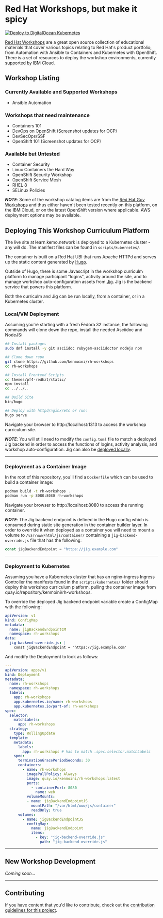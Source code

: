 # Red Hat Workshops, but make it spicy

[![Deploy to DigitalOcean Kubernetes](https://github.com/kenmoini/rh-workshops/actions/workflows/dok8s.yml/badge.svg)](https://github.com/kenmoini/rh-workshops/actions/workflows/dok8s.yml)


[Red Hat Workshops](https://learn.kemo.network) are a great open source collection of educational materials that cover various topics relating to Red Hat's product portfolio, from Automation with Ansible to Containers and Kubernetes with OpenShift.  There is a set of resources to deploy the workshop environments, currently supported by IBM Cloud.

## Workshop Listing

### Currently Available and Supported Workshops

- Ansible Automation

### Workshops that need maintenance

- Containers 101
- DevOps on OpenShift (Screenshot updates for OCP)
- DevSecOps/SSF
- OpenShift 101 (Screenshot updates for OCP)

### Available but Untested

- Container Security
- Linux Containers the Hard Way
- OpenShift Security Workshop
- OpenShift Service Mesh
- RHEL 8
- SELinux Policies

***NOTE***: Some of the workshop catalog items are from the [Red Hat Gov Workshops](https://github.com/RedHatGov/redhatgov.github.io) and thus either haven't been tested recently on this platform, on the IBM Cloud, or on the latest OpenShift version where applicable.  AWS deployment options may be available.

## Deploying This Workshop Curriculum Platform

The live site at learn.kemo.network is deployed to a Kubernetes cluster - any will do.  The manifest files can be found in `scripts/kubernetes/`.

The container is built on a Red Hat UBI that runs Apache HTTPd and serves up the static content generated by [Hugo](https://gohugo.io/overview/introduction/).

Outside of Hugo, there is some Javascript in the workshop curriculm platform to manage participant "logins", activity around the site, and to manage workshop auto-configuration assets from [Jig](https://github.com/kenmoini/jig).  Jig is the backend service that powers this platform.

Both the curriculm and Jig can be run locally, from a container, or in a Kubernetes cluster.

### Local/VM Deployment

Assuming you're starting with a fresh Fedora 32 instance, the following commands will clone down the repo, install the needed Asciidoc and NodeJS:

```bash
## Install packages
sudo dnf install -y git asciidoc rubygem-asciidoctor nodejs npm

## Clone down repo
git clone https://github.com/kenmoini/rh-workshops
cd rh-workshops

## Install Frontend Scripts
cd themes/pf4-redhat/static/
npm install
cd ../../..

## Build Site
bin/hugo

## Deploy with httpd/nginx/etc or run:
hugo serve
```

Navigate your browser to http://localhost:1313 to access the workshop curriculum site.

***NOTE***: You will still need to modify the `config.toml` file to match a deployed Jig backend in order to access the functions of logins, activity analysis, and workshop auto-configuration.  Jig can also be [deployed locally](https://github.com/kenmoini/jig#how-to-use).

---

### Deployment as a Container Image

In the root of this repository, you'll find a `Dockerfile` which can be used to build a container image:

```bash
podman build -t rh-workshops .
podman run -p 8080:8080 rh-workshops
```

Navigate your browser to http://localhost:8080 to access the running container.

***NOTE***: The Jig backend endpoint is defined in the Hugo config which is consumed during static site generation in the container builder layer.  In order to override it when deployed as a container you will need to mount a volume to `/var/www/html/js/container/` containing a `jig-backend-override.js` file that has the following:

```javascript
const jigBackendEndpoint = "https://jig.example.com"
```

---

### Deployment to Kubernetes

Assuming you have a Kubernetes cluster that has an nginx-ingress Ingress Controller the manifests found in the `scripts/kubernetes/` folder should deploy this workshop curriculum platform, pulling the container image from quay.io/repository/kenmoini/rh-workshops.

To override the deployed Jig backend endpoint variable create a ConfigMap with the following:

```yaml
apiVersion: v1
kind: ConfigMap
metadata:
  name: jigBackendEndpointCM
  namespace: rh-workshops
data:
  jig-backend-override.js: |
    const jigBackendEndpoint = "https://jig.example.com"
```

And modify the Deployment to look as follows:

```yaml
---
apiVersion: apps/v1
kind: Deployment
metadata:
  name: rh-workshops
  namespace: rh-workshops
  labels:
    app: rh-workshops
    app.kubernetes.io/name: rh-workshops
    app.kubernetes.io/part-of: rh-workshops
spec:
  selector:
    matchLabels:
      app: rh-workshops
  strategy:
    type: RollingUpdate
  template:
    metadata:
      labels:
        app: rh-workshops # has to match .spec.selector.matchLabels
    spec:
      terminationGracePeriodSeconds: 30
      containers:
        - name: rh-workshops
          imagePullPolicy: Always
          image: quay.io/kenmoini/rh-workshops:latest
          ports:
            - containerPort: 8080
              name: web
          volumeMounts:
          - name: jigBackendEndpointJS
            mountPath: "/var/html/www/js/container"
            readOnly: true
      volumes:
        - name: jigBackendEndpointJS
          configMap:
            name: jigBackendEndpoint
            items:
              - key: "jig-backend-override.js"
                path: "jig-backend-override.js"
```

---

## New Workshop Development

*Coming soon...*

---

## Contributing

If you have content that you'd like to contribute, check out the [contribution guidelines for this project](CONTRIBUTING.md).
